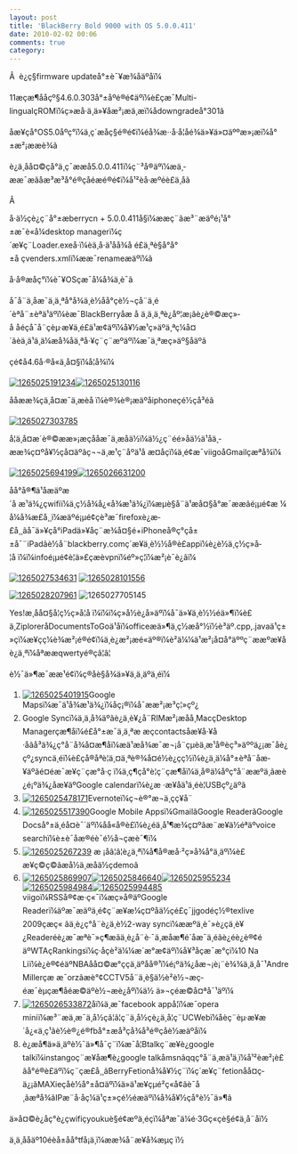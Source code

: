 ```yaml
---
layout: post
title: 'BlackBerry Bold 9000 with OS 5.0.0.411'
date: 2010-02-02 00:06
comments: true
category: 
---
```

    

Â  è¿ç§firmware updateå°±è¯¥æ¾åäºåï¼

11æçæ¶ååçº§4.6.0.303å°±åºé®é¢äºï¼è£çæ¯Multi-lingualçROMï¼ç»æå·ä¸ä»¥åæ²¡æä¸­æï¼ådowngradeå°301ã

åæ¥çå°OS5.0åºç°ï¼ä¸ç´æåç§é®é¢ï¼éå¾æ··å·å¦åé¾ä»¥ä»¤äººæ»¡æï¼å°±æ²¡ææè¾ã

è¿ä¸åå¤©çå°ä¸ç¯ææå5.0.0.411ï¼ç¨³å®äºï¼æä¸­ææ¯æãåæ³æ³å°é®çåéæé®é¢ï¼å¹²èå·æºéè£ä¸åã

Â 

å·ä½çè¿ç¨å°±æberrycn + 5.0.0.411å§ï¼ææç¨ãæ³¨æäºé¡¹å°±æ¯è«å¼desktop managerï¼ç´æ¥ç¨Loader.exeå·ï¼èä¸å·ä¹åå¾å é£ä¸ªè§å°å°±å çvenders.xmlï¼ææ¯renameæäºï¼ã

å·å®æåç°ï¼è¯¥OSçæ¯å¼å¾ä¸è¯ã

å¯å¨ä¸åæ¯ä¸ä¸ªå°å¾ä¸è½åå°çè½¬çå¨ä¸­é´èªå¨±èªä¹äºï¼èæ¯BlackBerryåæ å ä¸ä¸ä¸ªè¿åº¦æ¡ãè¿è®©æç»­å åéçå¯å¨çèµ·æ¥ä¸é£ä¹æ¢äºï¼å¥½æ­¹ç»äºä¸ªç¼å¤´ãèä¸ä¹ä¸ä¼æå¾åä¸ªå·¥ç¨ç¨æºäºï¼æ¯ä¸ªæç»äº§åäºã

çé¢å4.6å·®å«ä¸å¤§ï¼å¦å¾ï¼ 

[![1265025191234](https://lh6faa.bay.livefilestore.com/y1mjHkdPA_X1nhKh9Dg5IVpOcHvXWuzqVejJupX5Br9v9rGV4KUMDWbI4sQGj0UmBBCvOYmxalIQDq4O4SUtUZNlyf6OblgEDNMxbJXWNm88n7RXjlkPDi7u3lx_D1rbP0vc5EEcTuXVavLZTHJqqD0Jg/1265025191234_thumb.png)](https://lh6faa.bay.livefilestore.com/y1m2pIOhu1AsrX1gTSv9qoXfcBdGyBs6FAhTvTISsJO7My24eAVwpJcdswLAayJXovuPu3i85f7U7W0O-YNUeIR8WEh_OlfwN23N0RfFaNk1jC19rWftni3aIKRuJL7Ai0RYrpkU5UfGW7Q9Vew_noRCg/1265025191234[2].png)[![1265025130116](https://lh6faa.bay.livefilestore.com/y1mD0WyjvirjhiW9U4ioDH68uOghS9xZyz7Ig1MWkXwttib-HFJr6v7Meo1FVF2K0VLTyLYc0kOwC9_yibB9uFySFH7DdY5ziIWurI1iE6Qt7IKSx1848AEtZLhta8bNzUaTON2ovW37zQdBNAaygHeEg/1265025130116_thumb.png)](https://lh6faa.bay.livefilestore.com/y1m-RROKKkqUoNcsklBpYTB0H5nIMqJ-YOfEXaiZGgrAxeKhRME6vdydqlrW69k6XZGXXbebHSLe_JHbMt4vXEG6nB0fCF7d3HSfGGDva1oHl574aBa16Y5M_FmRyFTulwhvWkaMkeAzP8B6dQbZLKVhw/1265025130116[2].png)

ååææ¾çä¸å¤æ¯ä¸æèå ï¼è®¾è®¡æäºåiphoneçé½çå³éã

[![1265027303785](https://lh6faa.bay.livefilestore.com/y1mmdqlYHEb9wMXKl9h7a19x9pWo9qBYajsnuCOgYt4euWsDo_aG5Z9Sz-QpziiG3Eh_aC9TO7q-FHIyvWDQzNahVEgamGuob-g6MpWIsMe-GwPCPLqKi9muyYZOcdmcshI2foeED-izEQpfbb22Ve8KQ/1265027303785_thumb.png)](https://lh6faa.bay.livefilestore.com/y1mVSK2cYkRdC9kebdeeBIap-oFH8tA15Ow59kK5wBpTFv2y2DClACkBn64HQyNuPhR9eRMY_Rw6rzA4XEdQl-vDrrDIezFXLI_v-t2FW-2MnRlthQlG7mJ5rmCqSxFfVcmX-4isyFW23raAEteGzF0og/1265027303785[2].png)

å¦ä¸å¤æ´è®©ææ»¡æçååæ¯ä¸­æå­ä½ï¼ä½¿ç¨éé»å­ä½ä¹åä¸­ææ¾ç¤ºå¥½çå¤äºãç¬¬ä¸æ¹ç¨åºä¹å æ­¤åçï¼ä¸é¢æ¯viigoåGmailçæªå¾ï¼

[![1265025694199](https://lh6faa.bay.livefilestore.com/y1mlRPDLnh5CCDMO8p6yM5lOQmgWBLOPoMNP8nrc7g0S2hYP7RG7rFEMDg5YrzT10iBz2X-orYcO23GkcqRABn9iWLxG3HuIcGie94ZvZ2FIg5sCLt_PwlPPGakEHX7wLtw_MzjLLgxdwgyHuq66Fm95A/1265025694199_thumb.png)](https://lh6faa.bay.livefilestore.com/y1mFlqHjpzHIue71v-dS13-9V48bD9cAfTnnawhIKiF3wsWljA-VacW-y_rI7f9ixWsvkVpZO3motdImugisGu9HofUHGPxzg26phIHSy1AbWuAPetchJQTNJ6CnKNq_sGa0R23bWu3SWdNUdO3uxNj1A/1265025694199[2].png)[![1265026631200](https://lh6faa.bay.livefilestore.com/y1mKWwPT3uFOM4UBXwSt5pPBfuubTdVSb-PoOVBuELJh63qJbXYbeZzCNhI5stMeU0O7NHk5O6ZHFu4cCDG_sic6K_3q8RWRtrNtjowwS6VkRs2DGDIjl4dfrRQtowp93vYSm4ByRyH-NIM0GorrRnxkg/1265026631200_thumb.png)](https://lh6faa.bay.livefilestore.com/y1mhB5g8DDYvDy387rGjNnR1C7LJBLfiXks2e28VSFd-FFJm-aeU7gXoAhremJzJZO90Hp1b7OKxFQ0h9iAsOm6Fx4ErSpg19LXPa9vyj7BuUoBoeOcoVABLkR8JtVf1_Tbmnnv4akwlq4HcISYdh3nRw/1265026631200[2].png)

åå°å®¶ä¹åæäºæ´å æ¹ä¾¿çwifiï¼ä¸ç½å¾å¿«å¾æ¹ä¾¿ï¼æµè§å¨ä¹æå¤§å°æ¯ææãé¡µé¢æ ¼å¼å¾æ­£å¸¸ï¼æäºé¡µé¢çè³æ¯firefoxè¿æ­£å¸¸ãå¯ä»¥çå°iPadä»¥åç¨æ¾å¤§é+iPhoneå®ç°çå±±å¯¨iPadãè½å¨blackberry.comç´æ¥ä¸è½½å®è£appï¼è¿è½ä¸ç½ç»å­¦å ï¼ï¼infoé¡µé¢è¦ä»£çæèvpnï¼éº»ç¦ï¼æ²¡è¯è¿ãï¼

[![1265027534631](https://lh6faa.bay.livefilestore.com/y1mPn85j2Jcy1Y3Sp4IGtSY62NCeXR_Q8xYY9N_sek5qO4d6davKM9GD7Hju-WrySgeiLF4pFWJzB996Zeyt3e8htn8hdO7jKML1nbZwDOv0Y2V0SOZ2Emxrg20xcNdb4fduw5jfWAwf8RDnuhYs0M0BQ/1265027534631_thumb.png)](https://lh6faa.bay.livefilestore.com/y1m_V-HP2Rwb1JnGe3zE83JAk5lDFb27zgBT5Q6wDYdVBYTSxnxTGZugotGBiBVdiOQguJ1JBbCUNfKre5s-msco7-oGaLijHGg3RnuBovhDgXGU8VJk4MgHlclVJJ1h9SXTsO7pjb1x8RQRtnMdde67Q/1265027534631[2].png) [![1265028101556](https://lh6faa.bay.livefilestore.com/y1movrw3bEJvFK4vvaKw_Dn1ypRNTtY7OOe_MsoszGqZjYLB_qiFLtzMh_kZiOVqq5bsEx3BwfSGGEKalpohEVfgXSQrHl5L-DSYZtW-N47yPwAwwvrslIBwlsDZ0l0_LaGNguK6Ud6LMBCj18dvKm6_A/1265028101556_thumb.png)](https://lh6faa.bay.livefilestore.com/y1mJZrAboG7G5lU4wzy7rP85GdbIRf49GsKWoZw6myzmr9SrazTUBrXzyrv2JAvrx8iirsWptGGHr2XR01winxFNqqW-P9xoGBLc8MtTIoiA1w2mT_scHz0kM-UtOQ1TG-baJ_hcmmQsNqW60zj7Zr6nQ/1265028101556[2].png)

[![1265028207961](https://lh6faa.bay.livefilestore.com/y1mJCqUJTmeajfZ5AXF2cmsOeqo5X0j39c7JVg53mualxXVmNK80Kb5eOkGfNulLfcNFe7JIcn9vYkyKYNgwEfC6XEd13Z-LIqV-hcqAL3aPg7_N2BPUZhhY6dL0CCGhsjqnBQ4hQn3PTCWVo3425aieg/1265028207961_thumb.png)](https://lh6faa.bay.livefilestore.com/y1mpBmcvWppOdC0NnARLNwFtzLdmVRFATs3EbseFUurn6Xe4jH_YdmmojozQcIDl9Pb1JLwgZYEvunuUlIaXIXpk9a0-TRlBZr60qB-FDo6iiY6DThS23ETb3QygvgPK6Vzm-H5PTXPPsSY9BUe8IXiIw/1265028207961[2].png) ![1265027705145](https://lh6faa.bay.livefilestore.com/y1mMGsNJH6ipNo1fs5V2ZYCETH7menpSCU8JTegPZ5XDzMEqTzqtkDxtRjiWQkTlEX2Y650uhRoDOeONglwwjN9893RB4oSlarbbSV6XKBi3CVfpKNRQ9NTNlyrWmklpo2xqiupx7LxzbcvpIDpR4rapg/1265027705145_thumb.png)

Yes!æ¸åå¤§å­¦ç½ç»å­¦å ï¼ï¼ï¼ç»å½è¿å»äºï¼å¯ä»¥ä¸è½½éä»¶ï¼è£ä¸ZiploreråDocumentsToGoä¹åï¼officeæä»¶ä¸ç½æå°½ï½è³äº.cpp,.javaä¹ç±»çï¼æ¥çç¼è¾æ²¡é®é¢ï¼ä¸è¿æ²¡æé«äº®ï¼è²ä¼¼ä¹æ²¡å¤å°äººç¨ææºæ¥åè¿ä¸ªï¼åªææqwertyé®çâ¦â¦

è½¯ä»¶æ¯ææ¹é¢ï¼ç®åè§å¾ä»¥ä¸ä¸äºä¸éï¼

  1. [![1265025401915](https://lh6faa.bay.livefilestore.com/y1mpFOI7gJJsxU3u0O6l5gLbKBPAy-5VkBKHUk6ZW5GYOM__m0dMQ54BIKWDZlQSG0C6CW3bIWNAC4Lwo8ARjo1b1Zq-_ivRoIT6KcV-qMfQZGqPRoihddP7N4zinKQzlUT_Vo-MWZZELGy3icz9v9kEA/1265025401915_thumb.png)](https://lh6faa.bay.livefilestore.com/y1mrn66d6thhwurbNdTVtcWePZQn6tOd35tKaZFM7jbFgURB7nsFfiASug1sNxRO1cJ5f2EQMKxOdeIW4QndFNQIqcUJWp609ajbtGMeU8vM3ZqUjS_WtEgdk6PGbesiigH0rvLG_qn5HcnTnbhcCfCeg/1265025401915[2].png)Google Mapsï¼æ¯ä¹å¾æ¹ä¾¿ï¼åç¡®ï¼å¯ææ²¡æ³ç¦»çº¿
  2. Google Syncï¼ä¸ä¸å¾äºãè¿ä¸è¥¿å¨RIMæ²¡æåå¸MacçDesktop Managerçæ¶åï¼é£å°±æ¯ä¸ä¸ªæ æçcontactsåæ­¥å·¥å·åãå³ä¾¿ç°å¨å¾å¤æ¶åï¼æä¹æå¾æ¯æ¬¡å¨çµèä¸æ¹å®èç³»äººä¿¡æ¯åè¿çº¿syncä¸éï¼è£çå®åªè¦ä¸¤ä¸ªè®¾å¤é½è¿çç½ï¼è¿ä¸ä¼å°±èªå¨åæ­¥äºãé¤éæ¯æ¥ç¨çæ°å·ç ï¼ä¸ç¶ç­å°è¦ç¨çæ¶åï¼ä¸å®ä¼åºç°å¨ææºä¸ãæè¿é¡ºä¾¿åæ­¥äºGoogle calendarï¼è¿æ ·æ¥åä¹ä¸éè¦USBçº¿äºã
  3. [![1265025478171](https://lh6faa.bay.livefilestore.com/y1mWQ-LbN_EmusBvDem0rbiAlD2KmspCKrd_w0vLy707vBHrKKVDvD2WuLcjSEA7gg8_6Rnac43a3n6rznZBnFzKG8R35QCFRPxMAyLXNdTj2-8Uk7i9iKHwRK2Jn5_ejhOyga-7b7aVN777EvzDFMwRQ/1265025478171_thumb.png)](https://lh6faa.bay.livefilestore.com/y1mlFbP6pOZKkl9dpNOuFBUsVx9HmNsTmbqcQ79AzfR_IEY0PatfY3e342oxCnxJ3MrhqBF3EmAkvJ4rN2p99pWB07qv0d3CeFyUNNINngx5SBRGoEEH886HETfAVqxwbekeybKj85yFwE47T5kuKgRYw/1265025478171[2].png)Evernoteï¼ç¬è®°æ¬ä¸­çç¥å¨
  4. [![1265025517390](https://lh6faa.bay.livefilestore.com/y1mA92N1exWeIx3ku9RTIv6UWGzFTU5M8_QkMuchHP0axjR8dealgwinFfTOVi8dKRnLBR4N79VDqoPzKjPWUd7SoPxpn2Sgq6ET9PBzswrHulX782KWHcDsjU2_DhA6eN2gJdI6--ve-X7J4sADUwFEA/1265025517390_thumb.png)](https://lh6faa.bay.livefilestore.com/y1mp2ofjvGXILKa5pJC2G9guWNXk0v0Sxd8zzHZt6fZ2wLIRyr4iwFT1OzrrtTBrKTztANzSjopDEkCvdLkI8CnG2-3-oO3bp4B8XUKV2XKl6DT2Gj5CV5RfoYoih_LeZITncr9zaujqsU8r29KsdGCMA/1265025517390[2].png)Google Mobile Appsï¼GmailãGoogle ReaderãGoogle Docså°±ä¸éå¤è¯´äºï¼åå«å®è£ï¼è¿éä¸å¹¶æ¾ç¤ºãæ¨æ¥ä½éªäºvoice searchï¼è±è¯­åæ®éè¯é½å¬çæè¯¶ï¼
  5. [![1265025267239](https://lh6faa.bay.livefilestore.com/y1m48eJymxv5f4KgrpAlfbAh6awjbmCk9LRtl_0PXJrS41oNWdioK6FJGCBHz_rTLQctuh-zKPn53wyixip79YImjZ-vV2mU93PloVf4QyY1km9xu-d0-VKbNJ5s6M2ctKZMNiKk5taShAayl_c5JA_Ug/1265025267239_thumb.png)](https://lh6faa.bay.livefilestore.com/y1mecOMig-8WY0uOKMa9aKkXpmI8iQKs8UPkwpsxhnfJim0siWRyfPgVBrkitbs-gzxXvpXxwOV3EAL_Nvh8SC8EKkCwxJ39QFd4llRtutUxMccaT1LWYjpJclhFzh48l9CqumaWH5EhvQv_sO7jBYvWA/1265025267239[2].png) æ ¡åâ¦â¦è¿ä¸ªï¼å¶å®æå·²ç»å¾å°ä¸äºï¼è£æ¥ç©ç©ãæå½ä¸­æå­ä½çdemoã
  6. [![1265025869907](https://lh6faa.bay.livefilestore.com/y1m_bEUECUGskUoP0ARENqfd0E6Hbn9nHvdgAqdB4JqBT--gSqF87sjd-bA2Hb1OxImqrZWxwnT8k-tg1Cu6dVLbrK6AXTfc4SGw2jSWfQxPjLDITMugbdX45jA7OiAaa-95Hu91Y5nZ9A10xxRwGZ-JQ/1265025869907_thumb.png)](https://lh6faa.bay.livefilestore.com/y1m3ctWM2Drh483MjqKtH13OyTBdGeOYutCaILKipSXJg8CGhDzZUfTG2y85jDl5pCKgC7dSu-0cxj7FHiDYl3M9EVD0U_TsNv4iY0p9DYs3D9xVmJ40uT1HI30a-UWii_01UO0neufBbU4c3PBQb4WqA/1265025869907[2].png)[![1265025846640](https://lh6faa.bay.livefilestore.com/y1mdQSSwMJEUvZwZOtUrh1gSFN3L1DJ00HwAKGnERCkTddrbROOZ9FUX1dxA8OqpoOru598o9jwrXwOUYhtKYmjAoqNf_sx0KcZWL92iEdV_nLwhRFa1mPhHTsHgez835ZdEzGES3cXVLs6znsHPI6Rvg/1265025846640_thumb.png)](https://lh6faa.bay.livefilestore.com/y1mv-6eoFX4d7fgZfnHDrP3g5RfiQnuywn__r8347ZQQYmKZhq6yGpdZ_IYgsu38GR9UN8LGd7iNxMIDla5EMyhsGW9qcDCHT8p4h_QukaVL6ghz_Zy19oxOfHXOrrnG25LIsyR4hd0d3iMacYm_TSo7A/1265025846640[2].png)[![1265025955234](https://lh6faa.bay.livefilestore.com/y1mL7s_SEisI5s60bUiYBSqYzAJrCt4dU3phEdN88SuLKBEwG8qVe-G9Xbll7BRUWfwVsgg3UHTTePRVz3UXNCexdkb_b9JKL84eUBU6AIqbO2L0kncANRe5DviF6SnMgGS1GXS3WsHjKt9YUsoVPRi-Q/1265025955234_thumb.png)](https://lh6faa.bay.livefilestore.com/y1meayncxlOoBZ3MEmXBR34mJdfEor3vphT090Uh8SQx5RGoqq-mATi3coEJUvR1tsekZEGBKu6ojCXXoU__Z9boP1rCvMGH5-LzAPs_HjNluhyPe0_AzsxtsJdSTN5q3pQlnw2eW-gfGlMpNWBZwaCbA/1265025955234[2].png)[![1265025984984](https://lh6faa.bay.livefilestore.com/y1m7NrHbP9uQgOOjwNtO5fCaB0Ws_dKExHfInEkTCsaAkk_gKLRRtB4ehQoqxI7i9FdSNGy0bH5XGJwLUyBEBg-yrLrIzyaZJcdfpVGBJFwydxbjY_hM7RjSexGMg1g5GrpK2eKpdfII5vFs6PiyrKPlQ/1265025984984_thumb.png)](https://lh6faa.bay.livefilestore.com/y1mRMcD92Ads2e_7nei-Hvz0oo_vAAy7s1DKWlJPADU2RMFjq0dafWHrSzK_RIyp9jRWeziDlRO6m0etWFsWfBo-MByIiFsQyPwe1yYh1-5DGYXqec8CPixCJalwWdO3wjxP4rstj3JXnaqKh1VYOIWzQ/1265025984984[2].png)[![1265025994485](https://lh6faa.bay.livefilestore.com/y1mxwTG0HF_pjtM7wS1eePvkvhtl9Oc-TEQTLaF7TEWavU_lhokGID6fV2yCS0iD0-vTt6RwO2N2njCz2-xFYVJKJSlgdsc-BIGVdos8BexKx1vZDTwncoeKE0AIWUVyv9q9zIM1QIDN36HGZZcjsyYzg/1265025994485_thumb.png)](https://lh6faa.bay.livefilestore.com/y1mdfsRRQ2qvNbx8oOSa7qGSSU5HcD2rH-hXSehe4nG-dIpjqLwSq5GgSNxlqfHEkcqLL9GTBTdtdeBHWsbSdbNPPDAP69uTTYk-uX9HDNLn9_mVEQg75Go7tiQU6mj3UWb1MqXAJ8LXKjXtZQE4-ndWw/1265025994485[2].png)viigoï¼RSSå®¢æ·ç«¯ï¼æç»å®äºGoogle Readerï¼äºæ¯æäºä¸é¢ç¨æ¥æ¼ç¤ºå­ä½çé£ç¯jjgodéç½®texlive 2009çæç« ãä¸è¿ç°å¨è¿ä¸è½2-way syncï¼ææºä¸è¯»è¿çä¸è¥¿Readeréè¿æ¯æªè¯»ç¶æãä¸è¿å¨è·¯ä¸æåæ¶é´åæ¯ä¸éãè¿éè¿è®¢éäºWTAçRankingsï¼ç·å­çè²ä¼¼æ´æ°æ¢äºï¼å¥³å­çæ¯æ°çï¼10 Na Liï¼è¿è®¢éäºNBAåå¤©æ°ç­ç­ä¸äºåå®¹ï¼é¡ºä¾¿åæ¬¡è¡¨è¾¾ä¸ä¸å¯¹Andre Millerçæ æ¯orzãæè°¢CCTV5å¨ä¸è§ä½è²è½¬æ­ç­éæ¯èµçæ¶åéæ©äºè½¬æ­è¿åºï¼ä½ ä»¬çéæ©å¤ªå¯¹äºï¼
  7. [![1265026533872](https://lh6faa.bay.livefilestore.com/y1mAnzGa6wfhXRUbztmZIhbv6kzQpDR0J1Ynrm0-hVhpdhijmIiMYctoiRVhz1j3e14b3KTOk6_9kkmO36duemlJJbz58hGZKJzUYlXq5yOPXinNBhEJKyloHjaD3uiGe2AD1VW67fMfS03zgzELCYxPQ/1265026533872_thumb.png)](https://lh6faa.bay.livefilestore.com/y1mJbOND-RBwre2v1xt2hhbqMyp4UcpZSRKQnNYpqYLYf_0E_MNO399_4pKmS3au5eLIAYB5eYHSDGkop419UZFNISo2mxsocTzPjFc3iqm2LrXlN9er2z9RqzT8DKzVkyCLG8u8Nz1CQsAo3O4aUPGAQ/1265026533872[2].png)åï¼ä¸æ¯facebook appå¦ï¼æ¯opera miniï¼æ³¨æä¸æ¯ä¸­å½çâ¦â¦ç¨ä¸­å½çè¿ä¸å¦ç¨UCWebï¼åèç¨èµ·æ¥æ´å¿«ä¸ç¹ãè½è®¿é®fbå°±æå³çå¾å³é®çåè½æäºåï¼
  8. è¿æå¶ä»ä¸äºè½¯ä»¶å¯ç¨ï¼æ¯å¦Btalkç¨æ¥è¿google talkï¼instangoç¨æ¥åæ¶è¿google talkåmsnãqqç°å¨ä¸æä¹ä¸ï¼å¹²èæ²¡è£ãå°é®è£äºï¼ç¨çæ­£å¸¸ãBerryFetionå¾å¥½ç¨ï¼ç´æ¥ç¨fetionåå¤ç­ä¿¡ãMAXieçåè½å°±å¤äºï¼ä»ä¹æ¥çµé²ç«å¢ãè¯å¸ãæªå¾ãIPæ¨å·åç¼ä¹ç±»çé½éæäºï¼å¾å¥½çå°è½¯ä»¶ã

ä»å¤©è¿åç°è¿çwifiçyoukuè§é¢æºä¸éçï¼åªæ¯ä¼é·3Gç«çè§é¢ä¸å¨åï½

ä¸ä¸ååäº10éèå±åå°tfå¡ä¸ï¼æ­æ¾å¨æ¥å¾æµç
ï½

